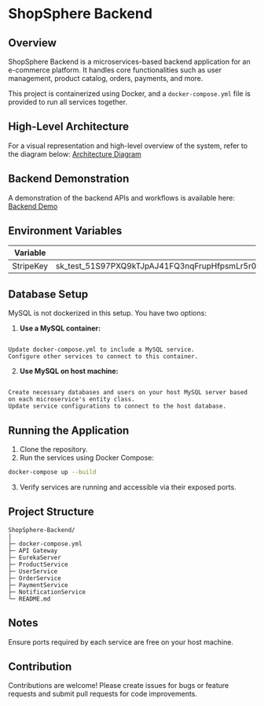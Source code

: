 
# ShopSphere Backend

## Overview

ShopSphere Backend is a microservices-based backend application for an e-commerce platform. It handles core functionalities such as user management, product catalog, orders, payments, and more.

This project is containerized using Docker, and a `docker-compose.yml` file is provided to run all services together.

## High-Level Architecture

For a visual representation and high-level overview of the system, refer to the diagram below:
[Architecture Diagram](https://github.com/user-attachments/assets/81b8abf7-7466-4acb-ab99-211472006693)

## Backend Demonstration

A demonstration of the backend APIs and workflows is available here:
[Backend Demo](https://github.com/user-attachments/assets/2aa03360-6077-4601-9079-f9f9fe4739c2)

## Environment Variables
| Variable   | Description |
|------------|-------------|
| StripeKey  | sk_test_51S97PXQ9kTJpAJ41FQ3nqFrupHfpsmLr5r0Gr3ORxXkDSJOH0VVrBtrNquAPffmDOi7WlDB0WzYiHcZTTsfJANiJ009f7MDH0g |

## Database Setup

MySQL is not dockerized in this setup. You have two options:

1. **Use a MySQL container:**
```

Update docker-compose.yml to include a MySQL service.
Configure other services to connect to this container.

```

2. **Use MySQL on host machine:**
```

Create necessary databases and users on your host MySQL server based on each microservice's entity class.
Update service configurations to connect to the host database.

````

## Running the Application

1. Clone the repository.
2. Run the services using Docker Compose:
```bash
docker-compose up --build
````

3. Verify services are running and accessible via their exposed ports.

## Project Structure

```
ShopSphere-Backend/
│
├─ docker-compose.yml 
├─ API Gateway
├─ EurekaServer
├─ ProductService
├─ UserService
├─ OrderService
├─ PaymentService
├─ NotificationService
└─ README.md
```

## Notes

Ensure ports required by each service are free on your host machine.

## Contribution

Contributions are welcome! Please create issues for bugs or feature requests and submit pull requests for code improvements.



